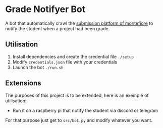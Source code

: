 # Grade Notifyer Bot

 A bot that automatically crawl the [submission platform of montefiore](https://submit.montefiore.ulg.ac.be/index.php/student) to notify the student when a project had been grade.

## Utilisation

1. Install dependencies and create the credential file `./setup`
2. Modify `credentials.json` file with your credentials
3. Launch the bot `./run.sh`

## Extensions

The purposes of this project is to be extended, here is an exemple of utilisation:

- Run it on a raspberry pi that notify the student via discord or telegram

For that purpose just get to `src/bot.py` and modify whatever you want.

